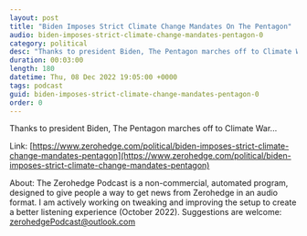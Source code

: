 ```yaml
---
layout: post
title: "Biden Imposes Strict Climate Change Mandates On The Pentagon"
audio: biden-imposes-strict-climate-change-mandates-pentagon-0
category: political
desc: "Thanks to president Biden, The Pentagon marches off to Climate War..."
duration: 00:03:00
length: 180
datetime: Thu, 08 Dec 2022 19:05:00 +0000
tags: podcast
guid: biden-imposes-strict-climate-change-mandates-pentagon-0
order: 0
---
```

Thanks to president Biden, The Pentagon marches off to Climate War...

Link: [https://www.zerohedge.com/political/biden-imposes-strict-climate-change-mandates-pentagon](https://www.zerohedge.com/political/biden-imposes-strict-climate-change-mandates-pentagon)

About: The Zerohedge Podcast is a non-commercial, automated program, designed to give people a way to get news from Zerohedge in an audio format.  I am actively working on tweaking and improving the setup to create a better listening experience (October 2022).  Suggestions are welcome: [zerohedgePodcast@outlook.com](mailto:zerohedgePodcast@outlook.com)